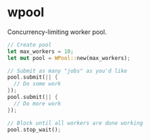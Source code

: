 # wpool

Concurrency-limiting worker pool.

```rust
// Create pool
let max_workers = 10;
let mut pool = WPool::new(max_workers);

// Submit as many "jobs" as you'd like
pool.submit(|| {
  // Do some work
});
pool.submit(|| {
  // Do more work
});

// Block until all workers are done working
pool.stop_wait();
```